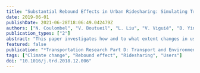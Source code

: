 ```yaml
---
title: "Substantial Rebound Effects in Urban Ridesharing: Simulating Travel Decisions in Paris, France"
date: 2019-06-01
publishDate: 2021-06-28T18:06:49.042479Z
authors: ["N. Coulombel", "V. Boutueil", "L. Liu", "V. Viguié", "B. Yin"]
publication_types: ["2"]
abstract: "This paper investigates how and to what extent changes in user behavior may mitigate the environmental benefits of urban ridesharing, a phenomenon commonly referred to as ``rebound effect''. Ridesharing reduces both the individual cost of car travel (through cost splitting) and road travel times (by decreasing congestion). This may trigger a number of behavioral changes among transportation users, including: making less detours to avoid congestion (route choice effect), switching from public transit and active modes to the car (modal shift effect), travelling longer distances (distance effect), and relocating further from the urban center (relocation effect). Taking Paris region as a case study, this research applies an integrated transportation/land-use model to evaluate several ridesharing scenarios and quantify the four rebound effects. The overall rebound effect is found to be substantial, cancelling out from 68 to 77% of CO2 emission reductions and from 52 to 73% of aggregated social benefits (including congestion, air quality, CO2 emissions, noise) expected from ridesharing. This is primarily the result of the modal shift effect, supplemented as ridesharing develops by the distance effect. Although the simplified representation of ridesharing in the baseline model calls for caution regarding these estimates, a sensitivity analysis corroborates the main findings and the prevalence of substantial rebound effects. The paper also investigates to what extent three complementary policies - improving public transit, reducing road capacity or increasing the cost of car travel – might limit the overall rebound effect and thereby maximize the benefits of urban ridesharing."
featured: false
publication: "*Transportation Research Part D: Transport and Environment*"
tags: ["Climate change", "Rebound effect", "Ridesharing", "Users"]
doi: "10.1016/j.trd.2018.12.006"
---
```


